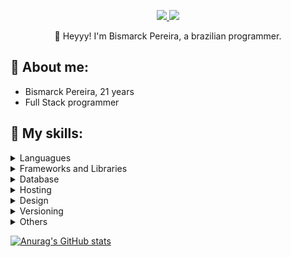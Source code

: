 <p align="center">
    <a href="https://www.linkedin.com/in/bismarcknpereira/">
    <img src="https://img.shields.io/badge/LinkedIn-307cc5?style=for-the-badge&logo=linkedin&logoColor=white"/>
    </a>
    <img src="https://komarev.com/ghpvc/?username=marckdados&style=for-the-badge"/>
</p>

<p align="center">
👋 Heyyy! I'm Bismarck Pereira, a brazilian programmer.
</p>

## **🐉 About me:**
* Bismarck Pereira, 21 years
* Full Stack programmer

## **💬 My skills:**
<details>
  <summary>Languagues</summary>
 
 > ![JavaScript](https://img.shields.io/badge/javascript-%23323330.svg?style=for-the-badge&logo=javascript&logoColor=%23F7DF1E)
![HTML5](https://img.shields.io/badge/html5-%23E34F26.svg?style=for-the-badge&logo=html5&logoColor=white)
![CSS3](https://img.shields.io/badge/css3-%231572B6.svg?style=for-the-badge&logo=css3&logoColor=white)
</details>

<details>
  <summary>Frameworks and Libraries</summary>
  
> ![React](https://img.shields.io/badge/react-%2320232a.svg?style=for-the-badge&logo=react&logoColor=%2361DAFB)
![NodeJS](https://img.shields.io/badge/node.js-6DA55F?style=for-the-badge&logo=node.js&logoColor=white)
  ![StyledComponents](https://img.shields.io/badge/styled--components-DB7093?style=for-the-badge&logo=styled-components&logoColor=white)
  ![React Router](https://img.shields.io/badge/React_Router-CA4245?style=for-the-badge&logo=react-router&logoColor=white)
  ![Express](https://img.shields.io/badge/Express.js-404D59?style=for-the-badge)
  

</details>

<details>
  <summary>Database</summary>
  
> ![MongoDB](https://img.shields.io/badge/MongoDB-%234ea94b.svg?style=for-the-badge&logo=mongodb&logoColor=white)
  ![PostgresSQL](https://img.shields.io/badge/PostgreSQL-316192?style=for-the-badge&logo=postgresql&logoColor=white)
</details>
<details>
  <summary>Hosting</summary>
  
>![Vercel](https://img.shields.io/badge/vercel-%23000000.svg?style=for-the-badge&logo=vercel&logoColor=white)
![Heroku](https://img.shields.io/badge/heroku-%23430098.svg?style=for-the-badge&logo=heroku&logoColor=white)
</details>
<details>
  <summary>Design</summary>
  
>![Figma](https://img.shields.io/badge/figma-%23F24E1E.svg?style=for-the-badge&logo=figma&logoColor=white)
</details>
<details>
  <summary>Versioning</summary>
  
> ![NPM](https://img.shields.io/badge/NPM-%23000000.svg?style=for-the-badge&logo=npm&logoColor=white)
![Git](https://img.shields.io/badge/git-%23F05033.svg?style=for-the-badge&logo=git&logoColor=white)
![GitHub](https://img.shields.io/badge/github-%23121011.svg?style=for-the-badge&logo=github&logoColor=white)
</details>
<details>
  <summary>Others</summary>
  
> ![Visual Studio Code](https://img.shields.io/badge/Visual%20Studio%20Code-0078d7.svg?style=for-the-badge&logo=visual-studio-code&logoColor=white)
</details>


[![Anurag's GitHub stats](https://github-readme-stats.vercel.app/api?username=marckdados&count_private=true&show_icons=true&theme=outrun)](https://github.com/marckdados/github-readme-stats)





  

